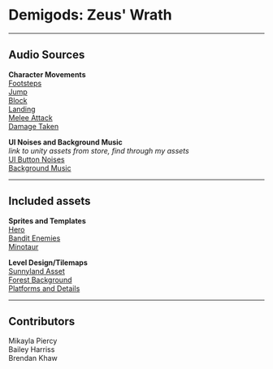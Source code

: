 # Demigods: Zeus' Wrath
---  
## Audio Sources  
**Character Movements**  
[Footsteps](www.google.com)  
[Jump](www.google.com)  
[Block](www.google.com)  
[Landing](www.google.com)  
[Melee Attack](www.google.com)  
[Damage Taken](https://www.youtube.com/watch?v=lRp7QUL9z7s&ab_channel=MxzzaFX)  

**UI Noises and Background Music**  
*link to unity assets from store, find through
my assets*  
[UI Button Noises](www.google.com)  
[Background Music](www.google.com)  

---

## Included assets  
**Sprites and Templates**  
[Hero](www.google.com)  
[Bandit Enemies](www.google.com)  
[Minotaur](www.google.com)  

**Level Design/Tilemaps**  
[Sunnyland Asset](www.google.com)  
[Forest Background](www.google.com)  
[Platforms and Details](www.google.com)  

---

## Contributors  
Mikayla Piercy  
Bailey Harriss  
Brendan Khaw  

